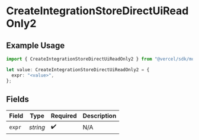# CreateIntegrationStoreDirectUiReadOnly2

## Example Usage

```typescript
import { CreateIntegrationStoreDirectUiReadOnly2 } from "@vercel/sdk/models/createintegrationstoredirectop.js";

let value: CreateIntegrationStoreDirectUiReadOnly2 = {
  expr: "<value>",
};
```

## Fields

| Field              | Type               | Required           | Description        |
| ------------------ | ------------------ | ------------------ | ------------------ |
| `expr`             | *string*           | :heavy_check_mark: | N/A                |